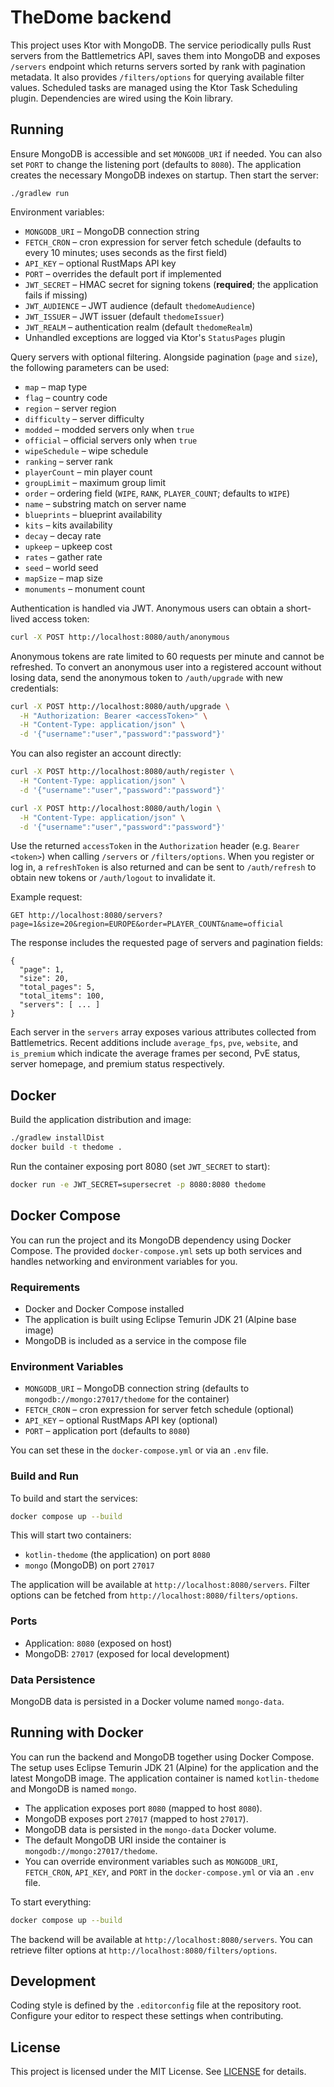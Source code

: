 # TheDome backend

This project uses Ktor with MongoDB. The service periodically pulls Rust servers from the Battlemetrics API, saves them into MongoDB and exposes `/servers` endpoint which returns servers sorted by rank with pagination metadata. It also provides `/filters/options` for querying available filter values. Scheduled tasks are managed using the Ktor Task Scheduling plugin. Dependencies are wired using the Koin library.

## Running

Ensure MongoDB is accessible and set `MONGODB_URI` if needed. You can also set `PORT` to change the listening port (defaults to `8080`). The application creates the necessary MongoDB indexes on startup. Then start the server:

```
./gradlew run
```

Environment variables:

- `MONGODB_URI` – MongoDB connection string
- `FETCH_CRON` – cron expression for server fetch schedule (defaults to every 10 minutes; uses seconds as the first field)
- `API_KEY` – optional RustMaps API key
- `PORT` – overrides the default port if implemented
- `JWT_SECRET` – HMAC secret for signing tokens (**required**; the application fails if missing)
- `JWT_AUDIENCE` – JWT audience (default `thedomeAudience`)
- `JWT_ISSUER` – JWT issuer (default `thedomeIssuer`)
- `JWT_REALM` – authentication realm (default `thedomeRealm`)
- Unhandled exceptions are logged via Ktor's `StatusPages` plugin

Query servers with optional filtering. Alongside pagination (`page` and `size`),
the following parameters can be used:

- `map` – map type
- `flag` – country code
- `region` – server region
- `difficulty` – server difficulty
- `modded` – modded servers only when `true`
- `official` – official servers only when `true`
- `wipeSchedule` – wipe schedule
- `ranking` – server rank
- `playerCount` – min player count
- `groupLimit` – maximum group limit
- `order` – ordering field (`WIPE`, `RANK`, `PLAYER_COUNT`; defaults to `WIPE`)
- `name` – substring match on server name
- `blueprints` – blueprint availability
- `kits` – kits availability
- `decay` – decay rate
- `upkeep` – upkeep cost
- `rates` – gather rate
- `seed` – world seed
- `mapSize` – map size
- `monuments` – monument count

Authentication is handled via JWT. Anonymous users can obtain a short-lived access token:

```bash
curl -X POST http://localhost:8080/auth/anonymous
```


Anonymous tokens are rate limited to 60 requests per minute and cannot be refreshed. To convert an anonymous user into a registered account without losing data, send the anonymous token to `/auth/upgrade` with new credentials:

```bash
curl -X POST http://localhost:8080/auth/upgrade \
  -H "Authorization: Bearer <accessToken>" \
  -H "Content-Type: application/json" \
  -d '{"username":"user","password":"password"}'
```

You can also register an account directly:

```bash
curl -X POST http://localhost:8080/auth/register \
  -H "Content-Type: application/json" \
  -d '{"username":"user","password":"password"}'
```

```bash
curl -X POST http://localhost:8080/auth/login \
  -H "Content-Type: application/json" \
  -d '{"username":"user","password":"password"}'
```

Use the returned `accessToken` in the `Authorization` header (e.g. `Bearer <token>`) when calling `/servers` or `/filters/options`. When you register or log in, a `refreshToken` is also returned and can be sent to `/auth/refresh` to obtain new tokens or `/auth/logout` to invalidate it.


Example request:

```
GET http://localhost:8080/servers?page=1&size=20&region=EUROPE&order=PLAYER_COUNT&name=official
```

The response includes the requested page of servers and pagination fields:

```
{
  "page": 1,
  "size": 20,
  "total_pages": 5,
  "total_items": 100,
  "servers": [ ... ]
}
```

Each server in the `servers` array exposes various attributes collected from
Battlemetrics. Recent additions include `average_fps`, `pve`, `website`, and
`is_premium` which indicate the average frames per second, PvE status, server
homepage, and premium status respectively.

## Docker

Build the application distribution and image:

```bash
./gradlew installDist
docker build -t thedome .
```

Run the container exposing port 8080 (set `JWT_SECRET` to start):

```bash
docker run -e JWT_SECRET=supersecret -p 8080:8080 thedome
```

## Docker Compose

You can run the project and its MongoDB dependency using Docker Compose. The provided `docker-compose.yml` sets up both services and handles networking and environment variables for you.

### Requirements
- Docker and Docker Compose installed
- The application is built using Eclipse Temurin JDK 21 (Alpine base image)
- MongoDB is included as a service in the compose file

### Environment Variables
- `MONGODB_URI` – MongoDB connection string (defaults to `mongodb://mongo:27017/thedome` for the container)
- `FETCH_CRON` – cron expression for server fetch schedule (optional)
- `API_KEY` – optional RustMaps API key (optional)
- `PORT` – application port (defaults to `8080`)

You can set these in the `docker-compose.yml` or via an `.env` file.

### Build and Run

To build and start the services:

```bash
docker compose up --build
```

This will start two containers:
- `kotlin-thedome` (the application) on port `8080`
- `mongo` (MongoDB) on port `27017`

The application will be available at `http://localhost:8080/servers`.
Filter options can be fetched from `http://localhost:8080/filters/options`.

### Ports
- Application: `8080` (exposed on host)
- MongoDB: `27017` (exposed for local development)

### Data Persistence
MongoDB data is persisted in a Docker volume named `mongo-data`.

## Running with Docker

You can run the backend and MongoDB together using Docker Compose. The setup uses Eclipse Temurin JDK 21 (Alpine) for the application and the latest MongoDB image. The application container is named `kotlin-thedome` and MongoDB is named `mongo`.

- The application exposes port `8080` (mapped to host `8080`).
- MongoDB exposes port `27017` (mapped to host `27017`).
- MongoDB data is persisted in the `mongo-data` Docker volume.
- The default MongoDB URI inside the container is `mongodb://mongo:27017/thedome`.
- You can override environment variables such as `MONGODB_URI`, `FETCH_CRON`, `API_KEY`, and `PORT` in the `docker-compose.yml` or via an `.env` file.

To start everything:

```bash
docker compose up --build
```

The backend will be available at `http://localhost:8080/servers`.
You can retrieve filter options at `http://localhost:8080/filters/options`.

## Development

Coding style is defined by the `.editorconfig` file at the repository root. Configure
your editor to respect these settings when contributing.

## License

This project is licensed under the MIT License. See [LICENSE](LICENSE) for details.
